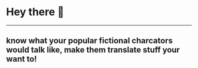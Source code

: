 # Hey there 👋
----
##  know what your popular fictional charcators  would talk like, make them translate stuff your want to!
